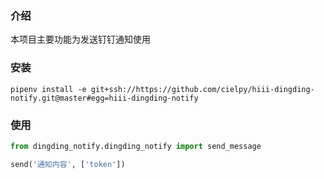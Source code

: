 ### 介绍

本项目主要功能为发送钉钉通知使用

### 安装

```
pipenv install -e git+ssh://https://github.com/cielpy/hiii-dingding-notify.git@master#egg=hiii-dingding-notify
```

### 使用

```python
from dingding_notify.dingding_notify import send_message

send('通知内容', ['token'])
```
